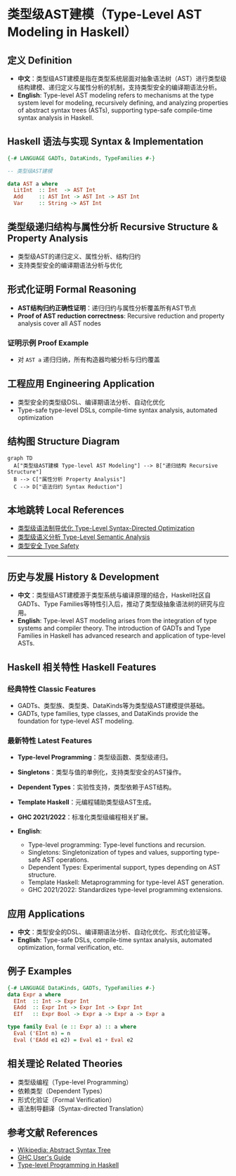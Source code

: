 # 类型级AST建模（Type-Level AST Modeling in Haskell）

## 定义 Definition

- **中文**：类型级AST建模是指在类型系统层面对抽象语法树（AST）进行类型级结构建模、递归定义与属性分析的机制，支持类型安全的编译期语法分析。
- **English**: Type-level AST modeling refers to mechanisms at the type system level for modeling, recursively defining, and analyzing properties of abstract syntax trees (ASTs), supporting type-safe compile-time syntax analysis in Haskell.

## Haskell 语法与实现 Syntax & Implementation

```haskell
{-# LANGUAGE GADTs, DataKinds, TypeFamilies #-}

-- 类型级AST建模

data AST a where
  LitInt  :: Int  -> AST Int
  Add     :: AST Int -> AST Int -> AST Int
  Var     :: String -> AST Int
```

## 类型级递归结构与属性分析 Recursive Structure & Property Analysis

- 类型级AST的递归定义、属性分析、结构归约
- 支持类型安全的编译期语法分析与优化

## 形式化证明 Formal Reasoning

- **AST结构归约正确性证明**：递归归约与属性分析覆盖所有AST节点
- **Proof of AST reduction correctness**: Recursive reduction and property analysis cover all AST nodes

### 证明示例 Proof Example

- 对 `AST a` 递归归纳，所有构造器均被分析与归约覆盖

## 工程应用 Engineering Application

- 类型安全的类型级DSL、编译期语法分析、自动化优化
- Type-safe type-level DSLs, compile-time syntax analysis, automated optimization

## 结构图 Structure Diagram

```mermaid
graph TD
  A["类型级AST建模 Type-level AST Modeling"] --> B["递归结构 Recursive Structure"]
  B --> C["属性分析 Property Analysis"]
  C --> D["语法归约 Syntax Reduction"]
```

## 本地跳转 Local References

- [类型级语法制导优化 Type-Level Syntax-Directed Optimization](../110-Type-Level-Syntax-Directed-Optimization/01-Type-Level-Syntax-Directed-Optimization-in-Haskell.md)
- [类型级语义分析 Type-Level Semantic Analysis](../111-Type-Level-Semantic-Analysis/01-Type-Level-Semantic-Analysis-in-Haskell.md)
- [类型安全 Type Safety](../14-Type-Safety/01-Type-Safety-in-Haskell.md)

---

## 历史与发展 History & Development

- **中文**：类型级AST建模源于类型系统与编译原理的结合，Haskell社区自GADTs、Type Families等特性引入后，推动了类型级抽象语法树的研究与应用。
- **English**: Type-level AST modeling arises from the integration of type systems and compiler theory. The introduction of GADTs and Type Families in Haskell has advanced research and application of type-level ASTs.

## Haskell 相关特性 Haskell Features

### 经典特性 Classic Features

- GADTs、类型族、类型类、DataKinds等为类型级AST建模提供基础。
- GADTs, type families, type classes, and DataKinds provide the foundation for type-level AST modeling.

### 最新特性 Latest Features

- **Type-level Programming**：类型级函数、类型级递归。
- **Singletons**：类型与值的单例化，支持类型安全的AST操作。
- **Dependent Types**：实验性支持，类型依赖于AST结构。
- **Template Haskell**：元编程辅助类型级AST生成。
- **GHC 2021/2022**：标准化类型级编程相关扩展。

- **English**:
  - Type-level programming: Type-level functions and recursion.
  - Singletons: Singletonization of types and values, supporting type-safe AST operations.
  - Dependent Types: Experimental support, types depending on AST structure.
  - Template Haskell: Metaprogramming for type-level AST generation.
  - GHC 2021/2022: Standardizes type-level programming extensions.

## 应用 Applications

- **中文**：类型安全的DSL、编译期语法分析、自动化优化、形式化验证等。
- **English**: Type-safe DSLs, compile-time syntax analysis, automated optimization, formal verification, etc.

## 例子 Examples

```haskell
{-# LANGUAGE DataKinds, GADTs, TypeFamilies #-}
data Expr a where
  EInt  :: Int -> Expr Int
  EAdd  :: Expr Int -> Expr Int -> Expr Int
  EIf   :: Expr Bool -> Expr a -> Expr a -> Expr a

type family Eval (e :: Expr a) :: a where
  Eval ('EInt n) = n
  Eval ('EAdd e1 e2) = Eval e1 + Eval e2
```

## 相关理论 Related Theories

- 类型级编程（Type-level Programming）
- 依赖类型（Dependent Types）
- 形式化验证（Formal Verification）
- 语法制导翻译（Syntax-directed Translation）

## 参考文献 References

- [Wikipedia: Abstract Syntax Tree](https://en.wikipedia.org/wiki/Abstract_syntax_tree)
- [GHC User's Guide](https://downloads.haskell.org/ghc/latest/docs/html/users_guide/)
- [Type-level Programming in Haskell](https://wiki.haskell.org/Type-level_programming)
